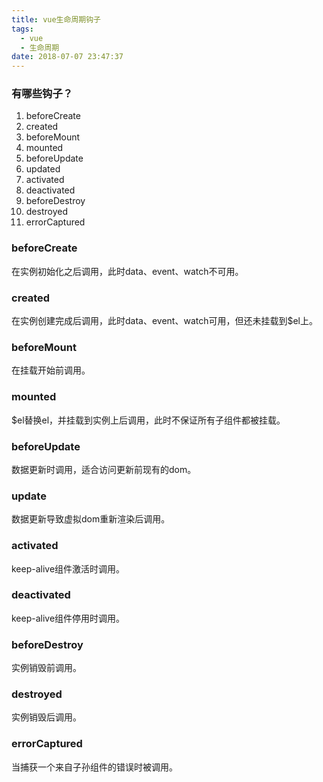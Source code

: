 ```yaml
---
title: vue生命周期钩子
tags:
  - vue
  - 生命周期
date: 2018-07-07 23:47:37
---
```



### 有哪些钩子？
1. beforeCreate
2. created
3. beforeMount
4. mounted
5. beforeUpdate
6. updated
7. activated
8. deactivated
9. beforeDestroy
10. destroyed
11. errorCaptured

<!-- more -->

### beforeCreate
在实例初始化之后调用，此时data、event、watch不可用。

### created
在实例创建完成后调用，此时data、event、watch可用，但还未挂载到$el上。

### beforeMount
在挂载开始前调用。

### mounted
$el替换el，并挂载到实例上后调用，此时不保证所有子组件都被挂载。

### beforeUpdate
数据更新时调用，适合访问更新前现有的dom。

### update
数据更新导致虚拟dom重新渲染后调用。

### activated
keep-alive组件激活时调用。

### deactivated
keep-alive组件停用时调用。

### beforeDestroy
实例销毁前调用。

### destroyed
实例销毁后调用。

### errorCaptured
当捕获一个来自子孙组件的错误时被调用。
